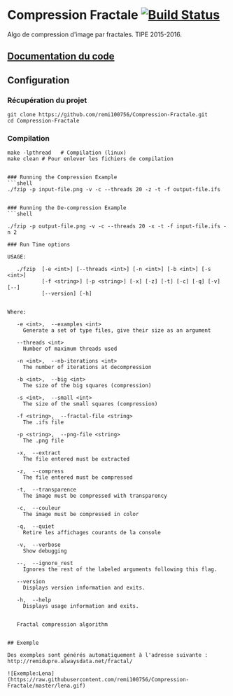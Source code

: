 # Compression Fractale [![Build Status](https://travis-ci.org/remi-dupre/compression-fractale.svg?branch=master)](https://travis-ci.org/remi-dupre/compression-fractale)
Algo de compression d'image par fractales. TIPE 2015-2016.

## [Documentation du code](https://github.com/remi100756/Compression-Fractale/blob/master/documentation.md)

## Configuration

### Récupération du projet
```shell
git clone https://github.com/remi100756/Compression-Fractale.git
cd Compression-Fractale
```

### Compilation
```shell
make -lpthread   # Compilation (linux)
make clean # Pour enlever les fichiers de compilation


### Running the Compression Example
```shell
./fzip -p input-file.png -v -c --threads 20 -z -t -f output-file.ifs


### Running the De-compression Example
```shell

./fzip -p output-file.png -v -c --threads 20 -x -t -f input-file.ifs -n 2

### Run Time options

USAGE: 

   ./fzip  [-e <int>] [--threads <int>] [-n <int>] [-b <int>] [-s <int>]
           [-f <string>] [-p <string>] [-x] [-z] [-t] [-c] [-q] [-v] [--]
           [--version] [-h]


Where: 

   -e <int>,  --examples <int>
     Generate a set of type files, give their size as an argument

   --threads <int>
     Number of maximum threads used

   -n <int>,  --nb-iterations <int>
     The number of iterations at decompression

   -b <int>,  --big <int>
     The size of the big squares (compression)

   -s <int>,  --small <int>
     The size of the small squares (compression)

   -f <string>,  --fractal-file <string>
     The .ifs file

   -p <string>,  --png-file <string>
     The .png file

   -x,  --extract
     The file entered must be extracted

   -z,  --compress
     The file entered must be compressed

   -t,  --transparence
     The image must be compressed with transparency

   -c,  --couleur
     The image must be compressed in color

   -q,  --quiet
     Retire les affichages courants de la console

   -v,  --verbose
     Show debugging

   --,  --ignore_rest
     Ignores the rest of the labeled arguments following this flag.

   --version
     Displays version information and exits.

   -h,  --help
     Displays usage information and exits.


   Fractal compression algorithm


## Exemple

Des exemples sont générés automatiquement à l'adresse suivante : http://remidupre.alwaysdata.net/fractal/

![Exemple:Lena](https://raw.githubusercontent.com/remi100756/Compression-Fractale/master/lena.gif)

